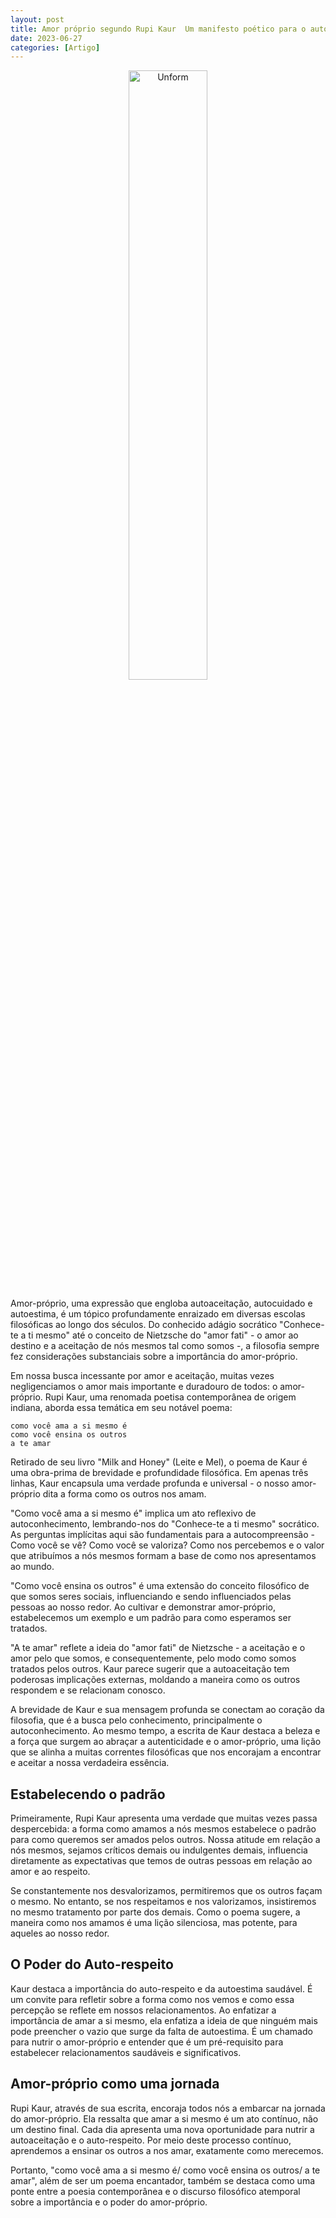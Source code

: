 ```yaml
---
layout: post
title: Amor próprio segundo Rupi Kaur  Um manifesto poético para o auto respeito
date: 2023-06-27
categories: [Artigo]
---
```


<p align="center">
<img src="{{ site.baseurl }}/images/2023-06-27-Amor-Proprio-Segundo-Rupi-Kaur--Um-Manifesto-Poetico-para-o-Auto-respeito.png" height="50%" width="50%" alt="Unform" />
</p>

Amor-próprio, uma expressão que engloba autoaceitação, autocuidado e autoestima, é um tópico profundamente enraizado em diversas escolas filosóficas ao longo dos séculos. Do conhecido adágio socrático "Conhece-te a ti mesmo" até o conceito de Nietzsche do "amor fati" - o amor ao destino e a aceitação de nós mesmos tal como somos -, a filosofia sempre fez considerações substanciais sobre a importância do amor-próprio. 

Em nossa busca incessante por amor e aceitação, muitas vezes negligenciamos o amor mais importante e duradouro de todos: o amor-próprio. Rupi Kaur, uma renomada poetisa contemporânea de origem indiana, aborda essa temática em seu notável poema:

```
como você ama a si mesmo é
como você ensina os outros
a te amar
```

Retirado de seu livro "Milk and Honey" (Leite e Mel), o poema de Kaur é uma obra-prima de brevidade e profundidade filosófica. Em apenas três linhas, Kaur encapsula uma verdade profunda e universal - o nosso amor-próprio dita a forma como os outros nos amam.

"Como você ama a si mesmo é" implica um ato reflexivo de autoconhecimento, lembrando-nos do "Conhece-te a ti mesmo" socrático. As perguntas implícitas aqui são fundamentais para a autocompreensão - Como você se vê? Como você se valoriza? Como nos percebemos e o valor que atribuímos a nós mesmos formam a base de como nos apresentamos ao mundo.

"Como você ensina os outros" é uma extensão do conceito filosófico de que somos seres sociais, influenciando e sendo influenciados pelas pessoas ao nosso redor. Ao cultivar e demonstrar amor-próprio, estabelecemos um exemplo e um padrão para como esperamos ser tratados.

"A te amar" reflete a ideia do "amor fati" de Nietzsche - a aceitação e o amor pelo que somos, e consequentemente, pelo modo como somos tratados pelos outros. Kaur parece sugerir que a autoaceitação tem poderosas implicações externas, moldando a maneira como os outros respondem e se relacionam conosco.

A brevidade de Kaur e sua mensagem profunda se conectam ao coração da filosofia, que é a busca pelo conhecimento, principalmente o autoconhecimento. Ao mesmo tempo, a escrita de Kaur destaca a beleza e a força que surgem ao abraçar a autenticidade e o amor-próprio, uma lição que se alinha a muitas correntes filosóficas que nos encorajam a encontrar e aceitar a nossa verdadeira essência.

## Estabelecendo o padrão

Primeiramente, Rupi Kaur apresenta uma verdade que muitas vezes passa despercebida: a forma como amamos a nós mesmos estabelece o padrão para como queremos ser amados pelos outros. Nossa atitude em relação a nós mesmos, sejamos críticos demais ou indulgentes demais, influencia diretamente as expectativas que temos de outras pessoas em relação ao amor e ao respeito.

Se constantemente nos desvalorizamos, permitiremos que os outros façam o mesmo. No entanto, se nos respeitamos e nos valorizamos, insistiremos no mesmo tratamento por parte dos demais. Como o poema sugere, a maneira como nos amamos é uma lição silenciosa, mas potente, para aqueles ao nosso redor.

## O Poder do Auto-respeito

Kaur destaca a importância do auto-respeito e da autoestima saudável. É um convite para refletir sobre a forma como nos vemos e como essa percepção se reflete em nossos relacionamentos. Ao enfatizar a importância de amar a si mesmo, ela enfatiza a ideia de que ninguém mais pode preencher o vazio que surge da falta de autoestima. É um chamado para nutrir o amor-próprio e entender que é um pré-requisito para estabelecer relacionamentos saudáveis e significativos.

## Amor-próprio como uma jornada

Rupi Kaur, através de sua escrita, encoraja todos nós a embarcar na jornada do amor-próprio. Ela ressalta que amar a si mesmo é um ato contínuo, não um destino final. Cada dia apresenta uma nova oportunidade para nutrir a autoaceitação e o auto-respeito. Por meio deste processo contínuo, aprendemos a ensinar os outros a nos amar, exatamente como merecemos.

Portanto, "como você ama a si mesmo é/ como você ensina os outros/ a te amar", além de ser um poema encantador, também se destaca como uma ponte entre a poesia contemporânea e o discurso filosófico atemporal sobre a importância e o poder do amor-próprio.


